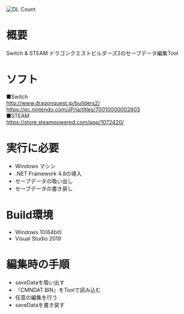 ![DL Count](https://img.shields.io/github/downloads/turtle-insect/DQB2/total.svg)

# 概要
Switch & STEAM ドラゴンクエストビルダーズ2のセーブデータ編集Tool

# ソフト
■Switch  
http://www.dragonquest.jp/builders2/  
https://ec.nintendo.com/JP/ja/titles/70010000002603  
■STEAM  
https://store.steampowered.com/app/1072420/

# 実行に必要
* Windows マシン
* .NET Framework 4.8の導入
* セーブデータの吸い出し
* セーブデータの書き戻し

# Build環境
* Windows 10(64bit)
* Visual Studio 2019

# 編集時の手順
* saveDataを吸い出す
* 『CMNDAT.BIN』をToolで読み込む
* 任意の編集を行う
* saveDataを書き戻す
